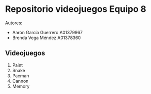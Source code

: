 # Repositorio videojuegos Equipo 8
Autores:
- Aarón García Guerrero A01379967
- Brenda Vega Méndez A01378360

## Videojuegos 
1. Paint 
2. Snake
3. Pacman
4. Cannon
5. Memory
